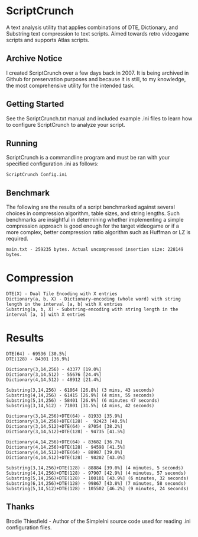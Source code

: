 # ScriptCrunch

A text analysis utility that applies combinations of DTE, Dictionary, and Substring text compression to text scripts. Aimed towards retro videogame scripts and supports Atlas scripts.

## Archive Notice

I created ScriptCrunch over a few days back in 2007. It is being archived in Github for preservation purposes and because it is still, to my knowledge, the most comprehensive utility for the intended task.

## Getting Started

See the ScriptCrunch.txt manual and included example .ini files to learn how to configure ScriptCrunch to analyze your script.

## Running

ScriptCrunch is a commandline program and must be ran with your specified configuration .ini as follows:

```ScriptCrunch Config.ini```

## Benchmark

The following are the results of a script benchmarked against several choices in compression algorithm, table sizes, and string lengths. Such benchmarks are insightful in determining whether implementing a simple compression approach is good enough for the target videogame or if a more complex, better compression ratio algorithm such as Huffman or LZ is required.

```main.txt - 259235 bytes. Actual uncompressed insertion size: 228149 bytes.```

# Compression
```
DTE(X) - Dual Tile Encoding with X entries
Dictionary(a, b, X) - Dictionary-encoding (whole word) with string length in the interval [a, b] with X entries
Substring(a, b, X) - Substring-encoding with string length in the interval [a, b] with X entries
```

# Results
```
DTE(64) - 69536 [30.5%]
DTE(128) - 84301 [36.9%]

Dictionary(3,14,256) - 43377 [19.0%]
Dictionary(3,14,512) - 55676 [24.4%]
Dictionary(4,14,512) - 48912 [21.4%]

Substring(3,14,256) - 61064 [26.8%] (3 mins, 43 seconds)
Substring(4,14,256) - 61415 [26.9%] (4 mins, 55 seconds)
Substring(5,14,256) - 58401 [26.9%] (6 minutes 47 seconds)
Substring(3,14,512) - 71801 [31.5%] (4 mins, 42 seconds)

Dictionary(3,14,256)+DTE(64) - 81933 [35.9%]
Dictionary(3,14,256)+DTE(128) -  92423 [40.5%]
Dictionary(3,14,512)+DTE(64) - 87054 [38.2%]
Dictionary(3,14,512)+DTE(128) - 94735 [41.5%]

Dictionary(4,14,256)+DTE(64) - 83682 [36.7%]
Dictionary(4,14,256)+DTE(128) - 94598 [41.5%]
Dictionary(4,14,512)+DTE(64) - 88987 [39.0%]
Dictionary(4,14,512)+DTE(128) - 98202 [43.0%]

Substring(3,14,256)+DTE(128) - 88884 [39.0%] (4 minutes, 5 seconds)
Substring(4,14,256)+DTE(128) - 97907 [42.9%] (4 minutes, 57 seconds)
Substring(5,14,256)+DTE(128) - 100101 [43.9%] (6 minutes, 32 seconds)
Substring(6,14,256)+DTE(128) - 99867 [43.8%] (7 minutes, 58 seconds)
Substring(5,14,512)+DTE(128) - 105502 [46.2%] (9 minutes, 24 seconds)
```

## Thanks

Brodie Thiesfield - Author of the SimpleIni source code used for reading .ini configuration files.
